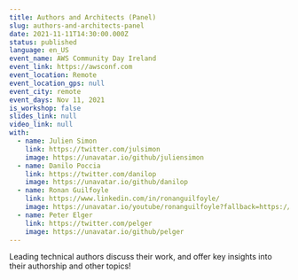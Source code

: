 ```yaml
---
title: Authors and Architects (Panel)
slug: authors-and-architects-panel
date: 2021-11-11T14:30:00.000Z
status: published
language: en_US
event_name: AWS Community Day Ireland
event_link: https://awsconf.com
event_location: Remote
event_location_gps: null
event_city: remote
event_days: Nov 11, 2021
is_workshop: false
slides_link: null
video_link: null
with:
  - name: Julien Simon
    link: https://twitter.com/julsimon
    image: https://unavatar.io/github/juliensimon
  - name: Danilo Poccia
    link: https://twitter.com/danilop
    image: https://unavatar.io/github/danilop
  - name: Ronan Guilfoyle
    link: https://www.linkedin.com/in/ronanguilfoyle/
    image: https://unavatar.io/youtube/ronanguilfoyle?fallback=https://digitevent-images.s3.amazonaws.com/610022d9bf54660ec0b8f6f8-guestsimages-61840464ca7c5b0c049af4c8-photo-1636500255897-ronan-guilfoyle.jpg
  - name: Peter Elger
    link: https://twitter.com/pelger
    image: https://unavatar.io/github/pelger
---
```


Leading technical authors discuss their work, and offer key insights into their authorship and other topics!